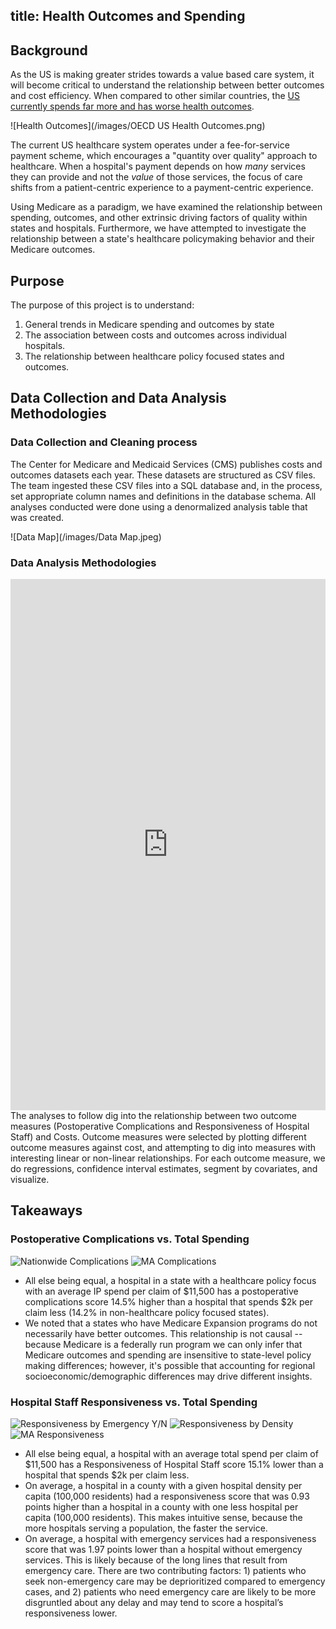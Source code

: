 title: Health Outcomes and Spending
---

## Background 

As the US is making greater strides towards a value based care system, it will become critical to understand the relationship between better outcomes and cost efficiency. When compared to other similar countries, the [US currently spends far more and has worse health outcomes](http://www.oecd.org/els/health-systems/Health-at-a-Glance-2013.pdf).

![Health Outcomes](/images/OECD US Health Outcomes.png)

The current US healthcare system operates under a fee-for-service payment scheme, which encourages a "quantity over quality" approach to healthcare. When a hospital's payment depends on how *many* services they can provide and not the *value* of those services, the focus of care shifts from a patient-centric experience to a payment-centric experience. 

Using Medicare as a paradigm, we have examined the relationship between spending, outcomes, and other extrinsic driving factors of quality within states and hospitals. Furthermore, we have attempted to investigate the relationship between a state's healthcare policymaking behavior and their Medicare outcomes.

## Purpose

The purpose of this project is to understand:
1. General trends in Medicare spending and outcomes by state
2. The association between costs and outcomes across individual hospitals.
3. The relationship between healthcare policy focused states and outcomes.

## Data Collection and Data Analysis Methodologies

### Data Collection and Cleaning process

The Center for Medicare and Medicaid Services (CMS) publishes costs and outcomes datasets each year. These datasets are structured as CSV files. The team ingested these CSV files into a SQL database and, in the process, set appropriate column names and definitions in the database schema. All analyses conducted were done using a denormalized analysis table that was created.

![Data Map](/images/Data Map.jpeg)

### Data Analysis Methodologies
<iframe id="shiny-app" src="https://franklinyang.shinyapps.io/code/" style="border: none; width: 100%; height: 850px" frameborder="0"></iframe>
The analyses to follow dig into the relationship between two outcome measures (Postoperative Complications and Responsiveness of Hospital Staff) and Costs. Outcome measures were selected by plotting different outcome measures against cost, and attempting to dig into measures with interesting linear or non-linear relationships. For each outcome measure, we do regressions, confidence interval estimates, segment by covariates, and visualize.

## Takeaways

### Postoperative Complications vs. Total Spending
![Nationwide Complications](/images/complications.png) ![MA Complications](/images/complications_ma.png)
* All else being equal, a hospital in a state with a healthcare policy focus with an average IP spend per claim of $11,500 has a postoperative complications score 14.5% higher than a hospital that spends $2k per claim less (14.2% in non-healthcare policy focused states).
* We noted that a states who have Medicare Expansion programs do not necessarily have better outcomes. This relationship is not causal -- because Medicare is a federally run program we can only infer that Medicare outcomes and spending are insensitive to state-level policy making differences; however, it's possible that accounting for regional socioeconomic/demographic differences may drive different insights.

### Hospital Staff Responsiveness vs. Total Spending
![Responsiveness by Emergency Y/N](/images/responsiveness_emergency.png) ![Responsiveness by Density](/images/responsiveness_density.png) ![MA Responsiveness](/images/responsiveness_ma.png)

* All else being equal, a hospital with an average total spend per claim of $11,500 has a Responsiveness of Hospital Staff score 15.1% lower than a hospital that spends $2k per claim less.
* On average, a hospital in a county with a given hospital density per capita (100,000 residents) had a responsiveness score that was 0.93 points higher than a hospital in a county with one less hospital per capita (100,000 residents). This makes intuitive sense, because the more hospitals serving a population, the faster the service.
* On average, a hospital with emergency services had a responsiveness score that was 1.97 points lower than a hospital without emergency services. This is likely because of the long lines that result from emergency care. There are two contributing factors: 1) patients who seek non-emergency care may be deprioritized compared to emergency cases, and 2) patients who need emergency care are likely to be more disgruntled about any delay and may tend to score a hospital’s responsiveness lower.

